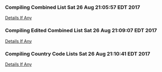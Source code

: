 ### Compiling Combined List Sat 26 Aug 21:05:57 EDT 2017
[Details If Any](https://raw.githubusercontent.com/deathbybandaid/piholeparser/master/RecentRunLogs/listgenscripts/60-Compiling-Combined-List.md)

### Compiling Edited Combined List Sat 26 Aug 21:09:07 EDT 2017
[Details If Any](https://raw.githubusercontent.com/deathbybandaid/piholeparser/master/RecentRunLogs/listgenscripts/70-Compiling-Edited-Combined-List.md)

### Compiling Country Code Lists Sat 26 Aug 21:10:41 EDT 2017
[Details If Any](https://raw.githubusercontent.com/deathbybandaid/piholeparser/master/RecentRunLogs/listgenscripts/75-Compiling-Country-Code-Lists.md)

